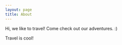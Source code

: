 ```yaml
---
layout: page
title: About
---
```


Hi, we like to travel! Come check out our adventures. :)

Travel is cool!